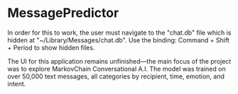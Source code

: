 # MessagePredictor

In order for this to work, the user must navigate to the "chat.db" file which is hidden at "~/Library/Messages/chat.db". Use the binding: Command + Shift + Period to show hidden files. 

The UI for this application remains unfinished—the main focus of the project was to explore MarkovChain Conversational A.I. The model was trained on over 50,000 text messages, all categories by recipient, time, emotion, and intent.
